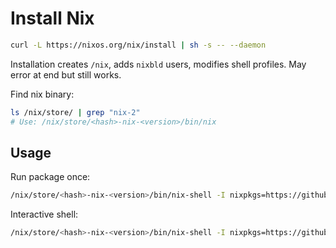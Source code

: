 # Install Nix

```bash
curl -L https://nixos.org/nix/install | sh -s -- --daemon
```

Installation creates `/nix`, adds `nixbld` users, modifies shell profiles. May error at end but still works.

Find nix binary:
```bash
ls /nix/store/ | grep "nix-2"
# Use: /nix/store/<hash>-nix-<version>/bin/nix
```

## Usage

Run package once:
```bash
/nix/store/<hash>-nix-<version>/bin/nix-shell -I nixpkgs=https://github.com/NixOS/nixpkgs/archive/nixos-24.05.tar.gz -p cowsay --run "cowsay hello"
```

Interactive shell:
```bash
/nix/store/<hash>-nix-<version>/bin/nix-shell -I nixpkgs=https://github.com/NixOS/nixpkgs/archive/nixos-24.05.tar.gz -p cowsay
```

